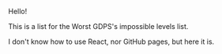Hello!

This is a list for the Worst GDPS's impossible levels list.

I don't know how to use React, nor GitHub pages, but here it is.
